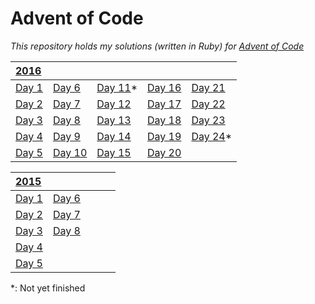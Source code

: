# Advent of Code
_This repository holds my solutions (written in Ruby) for [Advent of Code](http://adventofcode.com)_

| [2016](2016) | | | | |
| :--- | :--- | :--- | :--- | :--- |
| [Day 1](2016/day1) | [Day 6](2016/day6) | [Day 11](2016/day11)* | [Day 16](2016/day16) | [Day 21](2016/day21) |
| [Day 2](2016/day2) | [Day 7](2016/day7) | [Day 12](2016/day12) | [Day 17](2016/day17) | [Day 22](2016/day22) |
| [Day 3](2016/day3) | [Day 8](2016/day8) | [Day 13](2016/day13) | [Day 18](2016/day18) | [Day 23](2016/day23) |
| [Day 4](2016/day4) | [Day 9](2016/day9) | [Day 14](2016/day14) | [Day 19](2016/day19) | [Day 24](2016/day24)* |
| [Day 5](2016/day5) | [Day 10](2016/day10) | [Day 15](2016/day15) | [Day 20](2016/day20) | |

| [2015](2015) | | | | |
| :--- | :--- | :--- | :--- | :--- |
| [Day 1](2015/day1) | [Day 6](2015/day6) | | | |
| [Day 2](2015/day2) | [Day 7](2015/day7) | | | |
| [Day 3](2015/day3) | [Day 8](2015/day8) | | | |
| [Day 4](2015/day4) | | | | |
| [Day 5](2015/day5) | | | | |

*: Not yet finished

